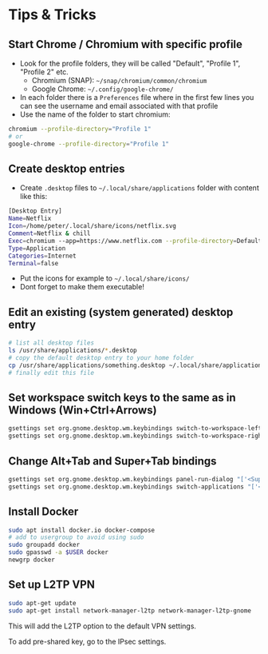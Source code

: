 # Tips & Tricks

## Start Chrome / Chromium with specific profile

* Look for the profile folders, they will be called "Default", "Profile 1", "Profile 2" etc.
  * Chromium (SNAP): `~/snap/chromium/common/chromium`
  * Google Chrome: `~/.config/google-chrome/`
* In each folder there is a `Preferences` file where in the first few lines you can see the username and email associated with that profile
* Use the name of the folder to start chromium:

```bash
chromium --profile-directory="Profile 1"
# or
google-chrome --profile-directory="Profile 1"
```

## Create desktop entries

* Create `.desktop` files to `~/.local/share/applications` folder with content like this:

```bash
[Desktop Entry]
Name=Netflix
Icon=/home/peter/.local/share/icons/netflix.svg
Comment=Netflix & chill
Exec=chromium --app=https://www.netflix.com --profile-directory=Default --start-maximized
Type=Application
Categories=Internet
Terminal=false
```

* Put the icons for example to `~/.local/share/icons/`
* Dont forget to make them executable!

## Edit an existing (system generated) desktop entry

```bash
# list all desktop files
ls /usr/share/applications/*.desktop
# copy the default desktop entry to your home folder
cp /usr/share/applications/something.desktop ~/.local/share/applications
# finally edit this file
```

## Set workspace switch keys to the same as in Windows \(Win+Ctrl+Arrows\)

```bash
gsettings set org.gnome.desktop.wm.keybindings switch-to-workspace-left "['<Control><Super>Left']"
gsettings set org.gnome.desktop.wm.keybindings switch-to-workspace-right "['<Control><Super>Right']"
```

## Change Alt+Tab and Super+Tab bindings

```bash
gsettings set org.gnome.desktop.wm.keybindings panel-run-dialog "['<Super>Tab']"
gsettings set org.gnome.desktop.wm.keybindings switch-applications "['<Alt>Tab']"
```

## Install Docker

```bash
sudo apt install docker.io docker-compose
# add to usergroup to avoid using sudo
sudo groupadd docker
sudo gpasswd -a $USER docker
newgrp docker
```

## Set up L2TP VPN 

```bash
sudo apt-get update 
sudo apt-get install network-manager-l2tp network-manager-l2tp-gnome
```

This will add the L2TP option to the default VPN settings. 

To add pre-shared key, go to the IPsec settings. 
